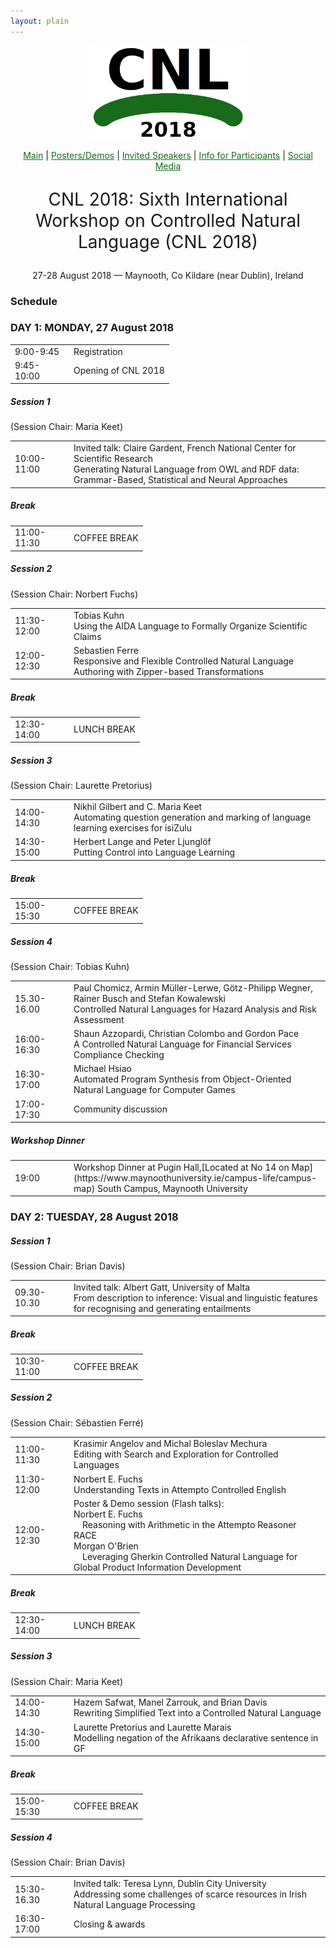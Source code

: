 ```yaml
---
layout: plain
---
```

<style>
a { color: #176B1B; }
#main_content a:hover { color: #30a030; }
</style>
<p align="middle"><img src="cnl2018logo.png" width="250"/></p>
<p class="tabs" align="middle">
<a href="cnl2018.html">Main</a> | <a href="cnl2018pd.html">Posters/Demos</a> |  <a href="cnl2018speakers.html">Invited Speakers</a>  | <a href="cnl2018info.html">Info for Participants</a> | <a href="cnl2018SM.html">Social Media</a>
</p>
<p align="middle" style="font-size:200%">CNL 2018: Sixth International Workshop on Controlled Natural Language (CNL 2018)</p>
<p align="middle">27-28 August 2018 — Maynooth, Co Kildare (near Dublin), Ireland</p>

### Schedule



<h3>DAY 1: MONDAY, 27 August 2018</h3>

<table style="border: none; border-collapse: collapse;" border="0" cellspacing="0"  width="100%" align="center">
<tr><td width="80">9:00-9:45</td><td> Registration </td></tr>
<tr><td width="80">9:45-10:00</td><td> Opening of CNL 2018 </td></tr>
</table>

<h5>Session 1</h5>
(Session Chair: Maria Keet)
<table style="border: none; border-collapse: collapse;" border="0" cellspacing="0" cellpadding="0" width="100%" align="center">
<tr><td width="80">10:00-11:00 </td><td> Invited talk: Claire Gardent, French National Center for Scientific Research<br/>Generating Natural Language from OWL and RDF data: Grammar-Based, Statistical and Neural Approaches</td></tr>
</table>

<h5>Break</h5>
<table style="border: none; border-collapse: collapse;" border="0" cellspacing="0"  width="100%" align="center">
<tr><td width="80">11:00-11:30</td><td> COFFEE BREAK </td></tr>
</table>

<h5>Session 2</h5>
(Session Chair: Norbert Fuchs)
<table style="border: none; border-collapse: collapse;" border="0" cellspacing="0" cellpadding="0" width="100%" align="center">
<tr><td width="80">11:30-12:00 </td><td> Tobias Kuhn<br/>Using the AIDA Language to Formally Organize Scientific Claims</td></tr>
<tr><td width="80">12:00-12:30 </td><td> Sebastien Ferre<br/>Responsive and Flexible Controlled Natural Language Authoring with Zipper-based Transformations</td></tr>
</table>

<h5>Break</h5>
<table style="border: none; border-collapse: collapse;" border="0">
<tr><td width="80">12:30-14:00 </td><td> LUNCH BREAK </td></tr>
</table>

<h5>Session 3</h5>
(Session Chair: Laurette Pretorius)
<table style="border: none; border-collapse: collapse;" border="0" cellspacing="0" cellpadding="0" width="100%" align="center">
<tr><td width="80">14:00-14:30 </td><td> Nikhil Gilbert and C. Maria Keet<br/>Automating question generation and marking of language learning exercises for isiZulu</td></tr>
<tr><td width="80">14:30-15:00 </td><td> Herbert Lange and Peter Ljungl&ouml;f<br/>Putting Control into Language Learning</td></tr>
</table>

<h5>Break</h5>
<table style="border: none; border-collapse: collapse;" border="0">
<tr><td width="80">15:00-15:30 </td><td> COFFEE BREAK </td></tr>
</table>


<h5>Session 4</h5>
(Session Chair: Tobias Kuhn)
<table style="border: none; border-collapse: collapse;" border="0" cellspacing="0" cellpadding="0" width="100%" align="center">
<tr><td width="80">15.30-16.00 </td><td> Paul Chomicz, Armin M&uuml;ller-Lerwe, G&ouml;tz-Philipp Wegner, Rainer Busch and Stefan Kowalewski<br/>Controlled Natural Languages for Hazard Analysis and Risk Assessment</td></tr>
<tr><td width="80">16:00-16:30 </td><td> Shaun Azzopardi, Christian Colombo and Gordon Pace<br/>A Controlled Natural Language for Financial Services Compliance Checking</td></tr>

<tr><td width="80">16:30-17:00 </td><td> Michael Hsiao <br/> Automated Program Synthesis from Object-Oriented Natural Language for Computer Games </td></tr>

<tr><td width="80">17:00-17:30 </td><td>  Community discussion </td></tr>
</table>

<h5>Workshop Dinner</h5>
<table style="border: none; border-collapse: collapse;" border="0">
<tr><td width="80">19:00</td><td> Workshop Dinner at Pugin Hall,[Located at No 14 on Map](https://www.maynoothuniversity.ie/campus-life/campus-map) South Campus, Maynooth University</td></tr>
</table>

<h3>DAY 2: TUESDAY, 28 August 2018</h3>

<h5>Session 1</h5>

(Session Chair: Brian Davis)
<table style="border: none; border-collapse: collapse;" border="0" cellspacing="0" cellpadding="0" width="100%" align="center">
<tr><td width="80">09.30-10.30 </td><td> Invited talk: Albert Gatt, University of Malta<br/>From description to inference: Visual and linguistic features for recognising and generating entailments</td></tr>
</table>

<h5>Break</h5>
<table style="border: none; border-collapse: collapse;" border="0">
<tr><td width="80">10:30-11:00 </td><td> COFFEE BREAK </td></tr>
</table>

<h5>Session 2</h5>

(Session Chair: Sébastien Ferré)
<table style="border: none; border-collapse: collapse;" border="0" cellspacing="0" cellpadding="0" width="100%" align="center">
<tr><td width="80">11:00-11:30 </td><td> Krasimir Angelov and Michal Boleslav Mechura<br/>Editing with Search and Exploration for Controlled Languages</td></tr>
<tr><td width="80">11:30-12:00 </td><td> Norbert E. Fuchs<br/>Understanding Texts in  Attempto Controlled English</td></tr>
<tr><td width="80">12:00-12:30 </td><td> Poster & Demo session (Flash talks):<br/>Norbert E. Fuchs<br/>&emsp;Reasoning with Arithmetic in the Attempto Reasoner RACE<br/>Morgan O'Brien<br/>&emsp;Leveraging Gherkin Controlled Natural Language for Global Product Information Development</td></tr>
</table>

<h5>Break</h5>
<table style="border: none; border-collapse: collapse;" border="0">
<tr><td width="80">12:30-14:00 </td><td> LUNCH BREAK </td></tr>
</table>

<h5>Session 3</h5>

(Session Chair: Maria Keet)
<table style="border: none; border-collapse: collapse;" border="0" cellspacing="0" cellpadding="0" width="100%" align="center">
<tr><td width="80">14:00-14:30 </td><td> Hazem Safwat, Manel Zarrouk, and Brian Davis <br/>Rewriting Simplified Text into a Controlled Natural Language</td></tr>
<tr><td width="80">14:30-15:00 </td><td> Laurette Pretorius and Laurette Marais<br/>Modelling negation of the Afrikaans declarative sentence in GF</td></tr>
</table>

<h5>Break</h5>
<table style="border: none; border-collapse: collapse;" border="0">
<tr><td width="80">15:00-15:30 </td><td> COFFEE BREAK </td></tr>
</table>

<h5>Session 4</h5>
(Session Chair: Brian Davis)
<table style="border: none; border-collapse: collapse;" border="0" cellspacing="0" cellpadding="0" width="100%" align="center">
<tr><td width="80">15:30-16.30 </td><td> Invited talk:  Teresa Lynn, Dublin City University<br/>Addressing some challenges of scarce resources in Irish Natural Language Processing</td></tr>
<tr><td width="80">16:30-17:00 </td><td> Closing & awards </td></tr>
</table>
